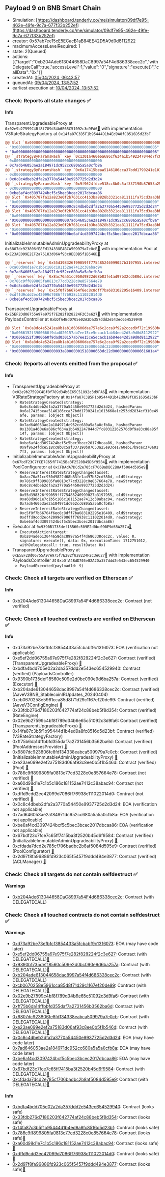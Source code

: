 ## Payload 9 on BNB Smart Chain

- Simulation: [https://dashboard.tenderly.co/me/simulator/09df7e95-462e-49fe-9c7a-677f33b252ef](https://dashboard.tenderly.co/me/simulator/09df7e95-462e-49fe-9c7a-677f33b252ef)
- creator: 0x57ab7ee15cE5ECacB1aB84EE42D5A9d0d8112922
- maximumAccessLevelRequired: 1
- state: 2(Queued)
- actions: [{"target":"0xb204Ade613044658DaC8997a54F4d686338cec2c","withDelegateCall":true,"accessLevel":1,"value":"0","signature":"execute()","callData":"0x"}]
- createdAt: [05/04/2024, 06:43:57](https://bscscan.com/tx/0xad2de3a9c379f9a50d70862af1de9d5408d2f3df4d85c07cb1612f8c0e1b0ae7)
- queuedAt: [09/04/2024, 13:57:52](https://bscscan.com/tx/0x930069440e08531c9e5437be5d18cd608680f3ca5a4b13f455f8a9f92a7da779)
- earliest execution at: [10/04/2024, 13:57:52](https://www.epochconverter.com/countdown?q=1712757472)

### Check: Reports all state changes :white_check_mark:

#### Info


TransparentUpgradeableProxy at `0x02e9b27599C4Bf8f789d34b6E65C51092c3d9FA6`[:ghost:](https://github.com/bgd-labs/aave-address-book "AaveV3BNB.RATES_FACTORY") with implementation V3RateStrategyFactory at `0x14fa87C3B5F1b95444D1b4Ed9A8fC8516D5d23bF`
```diff
@@ Slot `0x0000000000000000000000000000000000000000000000000000000000000002` @@
- "0x0000000000000000000000000000000000000000000000000000000000000005"
+ "0x0000000000000000000000000000000000000000000000000000000000000008"
@@ `_strategyByParamsHash` key `0x1301a460e6a686cf634a1b5492247044d7fc80312262576d0f9a83c88a85f14f` @@
- 0x0000000000000000000000000000000000000000
+ 0x7ad646053ae2a184971dc952cc680a5a5a0cfb8a
@@ `_strategyByParamsHash` key `0x6a17415beaa5146186cca37bdd1790241e1013668a1c253dd2834cf310e49afe` @@
- 0x0000000000000000000000000000000000000000
+ 0x0c8c4dbeb2dfa2a3770a54450e9937725d2d3d24
@@ `_strategyByParamsHash` key `0x9f9624fdce518cc8b0c5af337190b87653a25e93ce1760eb17b9cec370a017f3` @@
- 0x0000000000000000000000000000000000000000
+ 0xbe6af4cd3097424bcf5c5bec3bcec2017dbcaa86
@@ Slot `0x405787fa12a823e0f2b7631cc41b3ba8828b3321ca811111fa75cd3aa3bb5ad3` @@
- "0x0000000000000000000000000000000000000000000000000000000000000000"
+ "0x0000000000000000000000000c8c4dbeb2dfa2a3770a54450e9937725d2d3d24"
@@ Slot `0x405787fa12a823e0f2b7631cc41b3ba8828b3321ca811111fa75cd3aa3bb5ad4` @@
- "0x0000000000000000000000000000000000000000000000000000000000000000"
+ "0x0000000000000000000000007ad646053ae2a184971dc952cc680a5a5a0cfb8a"
@@ Slot `0x405787fa12a823e0f2b7631cc41b3ba8828b3321ca811111fa75cd3aa3bb5ad5` @@
- "0x0000000000000000000000000000000000000000000000000000000000000000"
+ "0x000000000000000000000000be6af4cd3097424bcf5c5bec3bcec2017dbcaa86"
```

InitializableImmutableAdminUpgradeabilityProxy at `0x6807dc923806fE8Fd134338EABCA509979a7e0cB`[:ghost:](https://github.com/bgd-labs/aave-address-book "AaveV3BNB.POOL") with implementation Pool at `0xE23AE099E2EF2a75183d06Af93c8EE0B5f1B546D`[:ghost:](https://github.com/bgd-labs/aave-address-book "AaveV3BNB.POOL_IMPL")
```diff
@@ `_reserves` key `0x55d398326f99059ff775485246999027b3197955.interestRateStrategyAddress` @@
- 0xa60d98d1e7c1b5c186c181152ae7412c38abac94
+ 0x7ad646053ae2a184971dc952cc680a5a5a0cfb8a
@@ `_reserves` key `0x8ac76a51cc950d9822d68b83fe1ad97b32cd580d.interestRateStrategyAddress` @@
- 0x786c9ff899805fa0813c77cd3228c0e857664e78
+ 0x0c8c4dbeb2dfa2a3770a54450e9937725d2d3d24
@@ `_reserves` key `0xc5f0f7b66764f6ec8c8dff7ba683102295e16409.interestRateStrategyAddress` @@
- 0xdffd9cdd2ec42099d7086ff76938c111022014d0
+ 0xbe6af4cd3097424bcf5c5bec3bcec2017dbcaa86
```

TransparentUpgradeableProxy at `0xE5EF2Dd06755A97e975f7E282f828224F2C3e627`[:ghost:](https://github.com/bgd-labs/aave-address-book "GovernanceV3BNB.PAYLOADS_CONTROLLER") with implementation PayloadsController at `0xbDfA4BdD705e02A2Da357ddd2e543ec654529940`
```diff
@@ Slot `0x8a8dc4e5242ea8b1ab1d60606dae757e6c2cca9f92a2cced9f72c19960bcb458` @@
- "0x0066152f3900660f9dad020157ab7ee15ce5ecacb1ab84ee42d5a9d0d8112922"
+ "0x0066152f3900660f9dad030157ab7ee15ce5ecacb1ab84ee42d5a9d0d8112922"
@@ Slot `0x8a8dc4e5242ea8b1ab1d60606dae757e6c2cca9f92a2cced9f72c19960bcb459` @@
- "0x000000000000000000093a80000001518000663dc22d00000000000000000000"
+ "0x000000000000000000093a80000001518000663dc22d000000000000661681a4"
```


### Check: Reports all events emitted from the proposal :white_check_mark:

#### Info

- TransparentUpgradeableProxy at `0x02e9b27599C4Bf8f789d34b6E65C51092c3d9FA6`[:ghost:](https://github.com/bgd-labs/aave-address-book "AaveV3BNB.RATES_FACTORY") with implementation V3RateStrategyFactory at `0x14fa87C3B5F1b95444D1b4Ed9A8fC8516D5d23bF`
  - `RateStrategyCreated(strategy: 0x0c8c4dbeb2dfa2a3770a54450e9937725d2d3d24, hashedParam: 0x6a17415beaa5146186cca37bdd1790241e1013668a1c253dd2834cf310e49afe, params: [object Object])`
  - `RateStrategyCreated(strategy: 0x7ad646053ae2a184971dc952cc680a5a5a0cfb8a, hashedParam: 0x1301a460e6a686cf634a1b5492247044d7fc80312262576d0f9a83c88a85f14f, params: [object Object])`
  - `RateStrategyCreated(strategy: 0xbe6af4cd3097424bcf5c5bec3bcec2017dbcaa86, hashedParam: 0x9f9624fdce518cc8b0c5af337190b87653a25e93ce1760eb17b9cec370a017f3, params: [object Object])`
- InitializableImmutableAdminUpgradeabilityProxy at `0x67bdF23C7fCE7C65fF7415Ba3F2520B45D6f9584`[:ghost:](https://github.com/bgd-labs/aave-address-book "AaveV3BNB.POOL_CONFIGURATOR") with implementation PoolConfigurator at `0xCFDAdA7DCd2e785cF706BaDBC2B8Af5084d595e9`[:ghost:](https://github.com/bgd-labs/aave-address-book "AaveV3BNB.POOL_CONFIGURATOR_IMPL")
  - `ReserveInterestRateStrategyChanged(asset: 0x8ac76a51cc950d9822d68b83fe1ad97b32cd580d, oldStrategy: 0x786c9ff899805fa0813c77cd3228c0e857664e78, newStrategy: 0x0c8c4dbeb2dfa2a3770a54450e9937725d2d3d24)`
  - `ReserveInterestRateStrategyChanged(asset: 0x55d398326f99059ff775485246999027b3197955, oldStrategy: 0xa60d98d1e7c1b5c186c181152ae7412c38abac94, newStrategy: 0x7ad646053ae2a184971dc952cc680a5a5a0cfb8a)`
  - `ReserveInterestRateStrategyChanged(asset: 0xc5f0f7b66764f6ec8c8dff7ba683102295e16409, oldStrategy: 0xdffd9cdd2ec42099d7086ff76938c111022014d0, newStrategy: 0xbe6af4cd3097424bcf5c5bec3bcec2017dbcaa86)`
- Executor at `0x9390B1735def18560c509E2d0bc090E9d6BA257a`[:ghost:](https://github.com/bgd-labs/aave-address-book "AaveV3BNB.ACL_ADMIN, GovernanceV3BNB.EXECUTOR_LVL_1")
  - `ExecutedAction(target: 0xb204ade613044658dac8997a54f4d686338cec2c, value: 0, signature: execute(), data: 0x, executionTime: 1712751012, withDelegatecall: true, resultData: 0x)`
- TransparentUpgradeableProxy at `0xE5EF2Dd06755A97e975f7E282f828224F2C3e627`[:ghost:](https://github.com/bgd-labs/aave-address-book "GovernanceV3BNB.PAYLOADS_CONTROLLER") with implementation PayloadsController at `0xbDfA4BdD705e02A2Da357ddd2e543ec654529940`
  - `PayloadExecuted(payloadId: 9)`

### Check: Check all targets are verified on Etherscan :white_check_mark:

#### Info

- 0xb204Ade613044658DaC8997a54F4d686338cec2c: Contract (not verified) 

### Check: Check all touched contracts are verified on Etherscan :white_check_mark:

#### Info

- 0xd73a92be73efbfcf3854433a5fcbabf9c1316073: EOA (verification not applicable)
- 0xe5ef2dd06755a97e975f7e282f828224f2c3e627: Contract (verified) (TransparentUpgradeableProxy) [:ghost:](https://github.com/bgd-labs/aave-address-book "GovernanceV3BNB.PAYLOADS_CONTROLLER")
- 0xbdfa4bdd705e02a2da357ddd2e543ec654529940: Contract (verified) (PayloadsController) 
- 0x9390b1735def18560c509e2d0bc090e9d6ba257a: Contract (verified) (Executor) [:ghost:](https://github.com/bgd-labs/aave-address-book "AaveV3BNB.ACL_ADMIN, GovernanceV3BNB.EXECUTOR_LVL_1")
- 0xb204ade613044658dac8997a54f4d686338cec2c: Contract (verified) (AaveV3BNB_StablecoinIRUpdates_20240404) 
- 0xcb0670258e5961cca85d8f71d29c1167ef20de99: Contract (verified) (AaveV3ConfigEngine) [:ghost:](https://github.com/bgd-labs/aave-address-book "AaveV3BNB.CONFIG_ENGINE")
- 0x33fdb276d7180203f642774af24c88beb5f8d354: Contract (verified) (RateEngine) 
- 0x02e9b27599c4bf8f789d34b6e65c51092c3d9fa6: Contract (verified) (TransparentUpgradeableProxy) [:ghost:](https://github.com/bgd-labs/aave-address-book "AaveV3BNB.RATES_FACTORY")
- 0x14fa87c3b5f1b95444d1b4ed9a8fc8516d5d23bf: Contract (verified) (V3RateStrategyFactory) 
- 0xff75b6da14ffbbfd355daf7a2731456b3562ba6d: Contract (verified) (PoolAddressesProvider) [:ghost:](https://github.com/bgd-labs/aave-address-book "AaveV3BNB.POOL_ADDRESSES_PROVIDER")
- 0x6807dc923806fe8fd134338eabca509979a7e0cb: Contract (verified) (InitializableImmutableAdminUpgradeabilityProxy) [:ghost:](https://github.com/bgd-labs/aave-address-book "AaveV3BNB.POOL")
- 0xe23ae099e2ef2a75183d06af93c8ee0b5f1b546d: Contract (verified) (Pool) [:ghost:](https://github.com/bgd-labs/aave-address-book "AaveV3BNB.POOL_IMPL")
- 0x786c9ff899805fa0813c77cd3228c0e857664e78: Contract (not verified) [:ghost:](https://github.com/bgd-labs/aave-address-book "AaveV3BNB.ASSETS.USDC.INTEREST_RATE_STRATEGY")
- 0xa60d98d1e7c1b5c186c181152ae7412c38abac94: Contract (not verified) [:ghost:](https://github.com/bgd-labs/aave-address-book "AaveV3BNB.ASSETS.USDT.INTEREST_RATE_STRATEGY")
- 0xdffd9cdd2ec42099d7086ff76938c111022014d0: Contract (not verified) [:ghost:](https://github.com/bgd-labs/aave-address-book "AaveV3BNB.ASSETS.FDUSD.INTEREST_RATE_STRATEGY")
- 0x0c8c4dbeb2dfa2a3770a54450e9937725d2d3d24: EOA (verification not applicable)
- 0x7ad646053ae2a184971dc952cc680a5a5a0cfb8a: EOA (verification not applicable)
- 0xbe6af4cd3097424bcf5c5bec3bcec2017dbcaa86: EOA (verification not applicable)
- 0x67bdf23c7fce7c65ff7415ba3f2520b45d6f9584: Contract (verified) (InitializableImmutableAdminUpgradeabilityProxy) [:ghost:](https://github.com/bgd-labs/aave-address-book "AaveV3BNB.POOL_CONFIGURATOR")
- 0xcfdada7dcd2e785cf706badbc2b8af5084d595e9: Contract (verified) (PoolConfigurator) [:ghost:](https://github.com/bgd-labs/aave-address-book "AaveV3BNB.POOL_CONFIGURATOR_IMPL")
- 0x2d97f8fa96886fd923c065f5457f9ddd494e3877: Contract (verified) (ACLManager) [:ghost:](https://github.com/bgd-labs/aave-address-book "AaveV3BNB.ACL_MANAGER")

### Check: Check all targets do not contain selfdestruct :white_check_mark:

#### Warnings

- [0xb204Ade613044658DaC8997a54F4d686338cec2c](https://bscscan.com/address/0xb204Ade613044658DaC8997a54F4d686338cec2c): Contract (with DELEGATECALL)

### Check: Check all touched contracts do not contain selfdestruct :white_check_mark:

#### Warnings

- [0xd73a92be73efbfcf3854433a5fcbabf9c1316073](https://bscscan.com/address/0xd73a92be73efbfcf3854433a5fcbabf9c1316073): EOA (may have code later)
- [0xe5ef2dd06755a97e975f7e282f828224f2c3e627](https://bscscan.com/address/0xe5ef2dd06755a97e975f7e282f828224f2c3e627): Contract (with DELEGATECALL)[:ghost:](https://github.com/bgd-labs/aave-address-book "GovernanceV3BNB.PAYLOADS_CONTROLLER")
- [0x9390b1735def18560c509e2d0bc090e9d6ba257a](https://bscscan.com/address/0x9390b1735def18560c509e2d0bc090e9d6ba257a): Contract (with DELEGATECALL)[:ghost:](https://github.com/bgd-labs/aave-address-book "AaveV3BNB.ACL_ADMIN, GovernanceV3BNB.EXECUTOR_LVL_1")
- [0xb204ade613044658dac8997a54f4d686338cec2c](https://bscscan.com/address/0xb204ade613044658dac8997a54f4d686338cec2c): Contract (with DELEGATECALL)
- [0xcb0670258e5961cca85d8f71d29c1167ef20de99](https://bscscan.com/address/0xcb0670258e5961cca85d8f71d29c1167ef20de99): Contract (with DELEGATECALL)[:ghost:](https://github.com/bgd-labs/aave-address-book "AaveV3BNB.CONFIG_ENGINE")
- [0x02e9b27599c4bf8f789d34b6e65c51092c3d9fa6](https://bscscan.com/address/0x02e9b27599c4bf8f789d34b6e65c51092c3d9fa6): Contract (with DELEGATECALL)[:ghost:](https://github.com/bgd-labs/aave-address-book "AaveV3BNB.RATES_FACTORY")
- [0xff75b6da14ffbbfd355daf7a2731456b3562ba6d](https://bscscan.com/address/0xff75b6da14ffbbfd355daf7a2731456b3562ba6d): Contract (with DELEGATECALL)[:ghost:](https://github.com/bgd-labs/aave-address-book "AaveV3BNB.POOL_ADDRESSES_PROVIDER")
- [0x6807dc923806fe8fd134338eabca509979a7e0cb](https://bscscan.com/address/0x6807dc923806fe8fd134338eabca509979a7e0cb): Contract (with DELEGATECALL)[:ghost:](https://github.com/bgd-labs/aave-address-book "AaveV3BNB.POOL")
- [0xe23ae099e2ef2a75183d06af93c8ee0b5f1b546d](https://bscscan.com/address/0xe23ae099e2ef2a75183d06af93c8ee0b5f1b546d): Contract (with DELEGATECALL)[:ghost:](https://github.com/bgd-labs/aave-address-book "AaveV3BNB.POOL_IMPL")
- [0x0c8c4dbeb2dfa2a3770a54450e9937725d2d3d24](https://bscscan.com/address/0x0c8c4dbeb2dfa2a3770a54450e9937725d2d3d24): EOA (may have code later)
- [0x7ad646053ae2a184971dc952cc680a5a5a0cfb8a](https://bscscan.com/address/0x7ad646053ae2a184971dc952cc680a5a5a0cfb8a): EOA (may have code later)
- [0xbe6af4cd3097424bcf5c5bec3bcec2017dbcaa86](https://bscscan.com/address/0xbe6af4cd3097424bcf5c5bec3bcec2017dbcaa86): EOA (may have code later)
- [0x67bdf23c7fce7c65ff7415ba3f2520b45d6f9584](https://bscscan.com/address/0x67bdf23c7fce7c65ff7415ba3f2520b45d6f9584): Contract (with DELEGATECALL)[:ghost:](https://github.com/bgd-labs/aave-address-book "AaveV3BNB.POOL_CONFIGURATOR")
- [0xcfdada7dcd2e785cf706badbc2b8af5084d595e9](https://bscscan.com/address/0xcfdada7dcd2e785cf706badbc2b8af5084d595e9): Contract (with DELEGATECALL)[:ghost:](https://github.com/bgd-labs/aave-address-book "AaveV3BNB.POOL_CONFIGURATOR_IMPL")

#### Info

- [0xbdfa4bdd705e02a2da357ddd2e543ec654529940](https://bscscan.com/address/0xbdfa4bdd705e02a2da357ddd2e543ec654529940): Contract (looks safe)
- [0x33fdb276d7180203f642774af24c88beb5f8d354](https://bscscan.com/address/0x33fdb276d7180203f642774af24c88beb5f8d354): Contract (looks safe)
- [0x14fa87c3b5f1b95444d1b4ed9a8fc8516d5d23bf](https://bscscan.com/address/0x14fa87c3b5f1b95444d1b4ed9a8fc8516d5d23bf): Contract (looks safe)
- [0x786c9ff899805fa0813c77cd3228c0e857664e78](https://bscscan.com/address/0x786c9ff899805fa0813c77cd3228c0e857664e78): Contract (looks safe)[:ghost:](https://github.com/bgd-labs/aave-address-book "AaveV3BNB.ASSETS.USDC.INTEREST_RATE_STRATEGY")
- [0xa60d98d1e7c1b5c186c181152ae7412c38abac94](https://bscscan.com/address/0xa60d98d1e7c1b5c186c181152ae7412c38abac94): Contract (looks safe)[:ghost:](https://github.com/bgd-labs/aave-address-book "AaveV3BNB.ASSETS.USDT.INTEREST_RATE_STRATEGY")
- [0xdffd9cdd2ec42099d7086ff76938c111022014d0](https://bscscan.com/address/0xdffd9cdd2ec42099d7086ff76938c111022014d0): Contract (looks safe)[:ghost:](https://github.com/bgd-labs/aave-address-book "AaveV3BNB.ASSETS.FDUSD.INTEREST_RATE_STRATEGY")
- [0x2d97f8fa96886fd923c065f5457f9ddd494e3877](https://bscscan.com/address/0x2d97f8fa96886fd923c065f5457f9ddd494e3877): Contract (looks safe)[:ghost:](https://github.com/bgd-labs/aave-address-book "AaveV3BNB.ACL_MANAGER")

